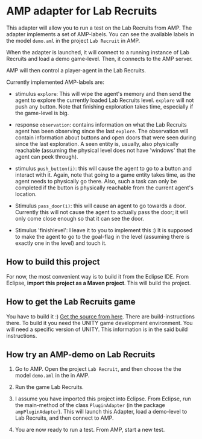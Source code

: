 # AMP adapter for Lab Recruits

This adapter will allow you to run a test on the Lab Recruits from AMP. The adapter implements a set of AMP-labels. You can see the available labels in the model `demo.aml` in the project `Lab Recruit` in AMP.

When the adapter is launched, it will connect to a running instance of Lab Recruits and load a demo game-level. Then, it connects to the AMP server.

AMP will then control a player-agent in the Lab Recruits.

Currently implemented AMP-labels are:

  * stimulus `explore`: This will wipe the agent's memory and then send the agent to explore the currently loaded Lab Recruits level. `explore` will not push any button. Note that finishing exploration takes time, especially if the game-level is big.

  * response `observation`: contains information on what the Lab Recruits agent has been observing since the last `explore`. The observation will contain information about buttons and open doors that were seen during since the last exploration. A seen entity is, usually, also physically reachable (assuming the physical level does not have 'windows' that the agent can peek through).

  * stimulus `push_button(i)`: this will cause the agent to go to a button and interact with it. Again, note that going to a game entity takes time, as the agent needs to physically go there. Also, such a task can only be completed if the button is physically reachable from the current agent's location.

  * Stimulus `pass_door(i)`: this will cause an agent to go towards a door. Currently this will not cause the agent to actually pass the door; it will only come close enough so that it can see the door.

  * Stimulus 'finishlevel': I leave it to you to implement this :) It is supposed to make the agent to go to the goal-flag in the level (assuming there is exactly one in the level) and touch it.

## How to build this project

  For now, the most convenient way is to build it from the Eclipse IDE. From Eclipse, **import this project as a Maven project**. This will build the project.

## How to get the Lab Recruits game

You have to build it :) [Get the source from here](https://github.com/iv4xr-project/labrecruits). There are build-instructions there. To build it you need the UNITY game development environment. You will need a specific version of UNITY. This information is in the said build instructions.

## How try an AMP-demo on Lab Recruits

1. Go to AMP. Open the project `Lab Recruit`, and then choose the the model `demo.aml` in the in AMP.

1. Run the game Lab Recruits.

1. I assume you have imported this project into Eclipse. From Eclipse, run the main-method of the class `PluginAdapter` (in the package `ampPluginAdapter`). This will launch this Adapter, load a demo-level to Lab Recruits, and then connect to AMP.

1. You are now ready to run a test. From AMP, start a new test.
